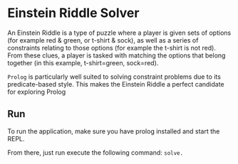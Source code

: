 # Einstein Riddle Solver

An Einstein Riddle is a type of puzzle where a player is given sets of options (for example red & green, or t-shirt & 
sock), as well as a series of constraints relating to those options (for example the t-shirt is not red). From these 
clues, a player is tasked with matching the options that belong together (in this example, t-shirt=green, sock=red).

`Prolog` is particularly well suited to solving constraint problems due to its predicate-based style. This makes the 
Einstein Riddle a perfect candidate for exploring Prolog

## Run
To run the application, make sure you have prolog installed and start the REPL.

From there, just run execute the following command: `solve.`